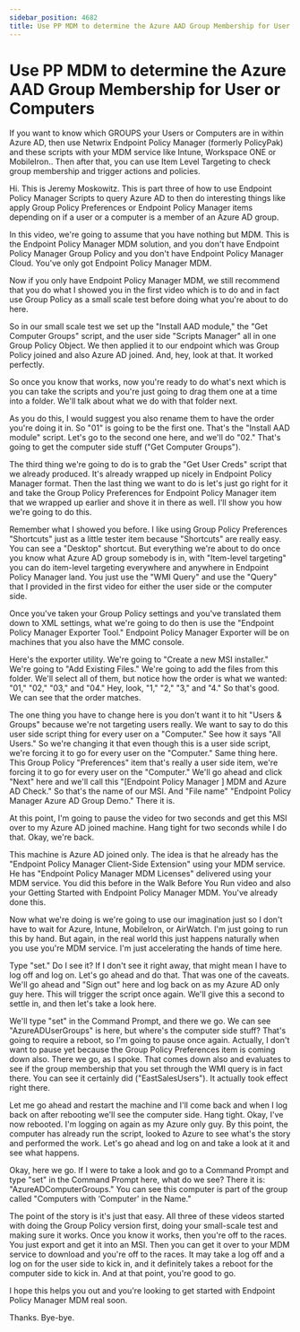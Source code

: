 ```yaml
---
sidebar_position: 4682
title: Use PP MDM to determine the Azure AAD Group Membership for User or Computers
---
```


# Use PP MDM to determine the Azure AAD Group Membership for User or Computers

If you want to know which GROUPS your Users or Computers are in within Azure AD, then use Netwrix Endpoint Policy Manager (formerly PolicyPak) and these scripts with your MDM service like Intune, Workspace ONE or MobileIron.. Then after that, you can use Item Level Targeting to check group membership and trigger actions and policies.

Hi. This is Jeremy Moskowitz. This is part three of how to use Endpoint Policy Manager Scripts to query Azure AD to then do interesting things like apply Group Policy Preferences or Endpoint Policy Manager items depending on if a user or a computer is a member of an Azure AD group.

In this video, we're going to assume that you have nothing but MDM. This is the Endpoint Policy Manager MDM solution, and you don't have Endpoint Policy Manager Group Policy and you don't have Endpoint Policy Manager Cloud. You've only got Endpoint Policy Manager MDM.

Now if you only have Endpoint Policy Manager MDM, we still recommend that you do what I showed you in the first video which is to do and in fact use Group Policy as a small scale test before doing what you're about to do here.

So in our small scale test we set up the "Install AAD module," the "Get Computer Groups" script, and the user side "Scripts Manager" all in one Group Policy Object. We then applied it to our endpoint which was Group Policy joined and also Azure AD joined. And, hey, look at that. It worked perfectly.

So once you know that works, now you're ready to do what's next which is you can take the scripts and you're just going to drag them one at a time into a folder. We'll talk about what we do with that folder next.

As you do this, I would suggest you also rename them to have the order you're doing it in. So "01" is going to be the first one. That's the "Install AAD module" script. Let's go to the second one here, and we'll do "02." That's going to get the computer side stuff ("Get Computer Groups").

The third thing we're going to do is to grab the "Get User Creds" script that we already produced. It's already wrapped up nicely in Endpoint Policy Manager format. Then the last thing we want to do is let's just go right for it and take the Group Policy Preferences for Endpoint Policy Manager item that we wrapped up earlier and shove it in there as well. I'll show you how we're going to do this.

Remember what I showed you before. I like using Group Policy Preferences "Shortcuts" just as a little tester item because "Shortcuts" are really easy. You can see a "Desktop" shortcut. But everything we're about to do once you know what Azure AD group somebody is in, with "Item-level targeting" you can do item-level targeting everywhere and anywhere in Endpoint Policy Manager land. You just use the "WMI Query" and use the "Query" that I provided in the first video for either the user side or the computer side.

Once you've taken your Group Policy settings and you've translated them down to XML settings, what we're going to do then is use the "Endpoint Policy Manager Exporter Tool." Endpoint Policy Manager Exporter will be on machines that you also have the MMC console.

Here's the exporter utility. We're going to "Create a new MSI installer." We're going to "Add Existing Files." We're going to add the files from this folder. We'll select all of them, but notice how the order is what we wanted: "01," "02," "03," and "04." Hey, look, "1," "2," "3," and "4." So that's good. We can see that the order matches.

The one thing you have to change here is you don't want it to hit "Users & Groups" because we're not targeting users really. We want to say to do this user side script thing for every user on a "Computer." See how it says "All Users." So we're changing it that even though this is a user side script, we're forcing it to go for every user on the "Computer." Same thing here. This Group Policy "Preferences" item that's really a user side item, we're forcing it to go for every user on the "Computer." We'll go ahead and click "Next" here and we'll call this "[Endpoint Policy Manager ] MDM and Azure AD Check." So that's the name of our MSI. And "File name" "Endpoint Policy Manager Azure AD Group Demo." There it is.

At this point, I'm going to pause the video for two seconds and get this MSI over to my Azure AD joined machine. Hang tight for two seconds while I do that. Okay, we're back.

This machine is Azure AD joined only. The idea is that he already has the "Endpoint Policy Manager Client-Side Extension" using your MDM service. He has "Endpoint Policy Manager MDM Licenses" delivered using your MDM service. You did this before in the Walk Before You Run video and also your Getting Started with Endpoint Policy Manager MDM. You've already done this.

Now what we're doing is we're going to use our imagination just so I don't have to wait for Azure, Intune, MobileIron, or AirWatch. I'm just going to run this by hand. But again, in the real world this just happens naturally when you use you're MDM service. I'm just accelerating the hands of time here.

Type "set." Do I see it? If I don't see it right away, that might mean I have to log off and log on. Let's go ahead and do that. That was one of the caveats. We'll go ahead and "Sign out" here and log back on as my Azure AD only guy here. This will trigger the script once again. We'll give this a second to settle in, and then let's take a look here.

We'll type "set" in the Command Prompt, and there we go. We can see "AzureADUserGroups" is here, but where's the computer side stuff? That's going to require a reboot, so I'm going to pause once again. Actually, I don't want to pause yet because the Group Policy Preferences item is coming down also. There we go, as I spoke. That comes down also and evaluates to see if the group membership that you set through the WMI query is in fact there. You can see it certainly did ("EastSalesUsers"). It actually took effect right there.

Let me go ahead and restart the machine and I'll come back and when I log back on after rebooting we'll see the computer side. Hang tight. Okay, I've now rebooted. I'm logging on again as my Azure only guy. By this point, the computer has already run the script, looked to Azure to see what's the story and performed the work. Let's go ahead and log on and take a look at it and see what happens.

Okay, here we go. If I were to take a look and go to a Command Prompt and type "set" in the Command Prompt here, what do we see? There it is: "AzureADComputerGroups." You can see this computer is part of the group called "Computers with ‘Computer' in the Name."

The point of the story is it's just that easy. All three of these videos started with doing the Group Policy version first, doing your small-scale test and making sure it works. Once you know it works, then you're off to the races. You just export and get it into an MSI. Then you can get it over to your MDM service to download and you're off to the races. It may take a log off and a log on for the user side to kick in, and it definitely takes a reboot for the computer side to kick in. And at that point, you're good to go.

I hope this helps you out and you're looking to get started with Endpoint Policy Manager MDM real soon.

Thanks. Bye-bye.